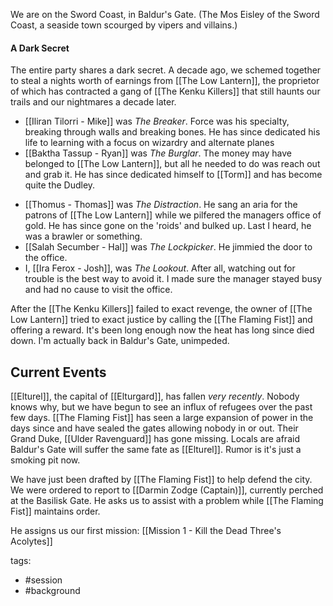 We are on the Sword Coast, in Baldur's Gate. (The Mos Eisley of the Sword Coast, a seaside town scourged by vipers and villains.)

#### A Dark Secret
The entire party shares a dark secret.  A decade ago, we schemed together to steal a nights worth of earnings from [[The Low Lantern]], the proprietor of which has contracted a gang of [[The Kenku Killers]] that still haunts our trails and our nightmares a decade later.

* [[Iliran Tilorri - Mike]] was *The Breaker*.  Force was his specialty, breaking through walls and breaking bones.  He has since dedicated his life to learning with a focus on wizardry and alternate planes
*  [[Baktha Tassup - Ryan]] was *The Burglar*.  The money may have belonged to [[The Low Lantern]], but all he needed to do was reach out and grab it.  He has since dedicated himself to [[Torm]] and has become quite the Dudley.  
- [[Thomus - Thomas]] was *The Distraction*.  He sang an aria for the patrons of [[The Low Lantern]] while we pilfered the managers office of gold.  He has since gone on the 'roids' and bulked up.  Last I heard, he was a brawler or something.
- [[Salah Secumber - Hal]] was *The Lockpicker*.  He jimmied the door to the office.
- I, [[Ira Ferox - Josh]], was *The Lookout*.  After all, watching out for trouble is the best way to avoid it.  I made sure the manager stayed busy and had no cause to visit the office.  

After the [[The Kenku Killers]] failed to exact revenge, the owner of [[The Low Lantern]] tried to exact justice by calling the [[The Flaming Fist]] and offering a reward.  It's been long enough now the heat has long since died down.  I'm actually back in Baldur's Gate, unimpeded.  

## Current Events
[[Elturel]], the capital of [[Elturgard]], has fallen *very recently*.  Nobody knows why, but we have begun to see an influx of refugees over the past few days.  [[The Flaming Fist]] has seen a large expansion of power in the days since and have sealed the gates allowing nobody in or out. Their Grand Duke, [[Ulder Ravenguard]] has gone missing.  Locals are afraid Baldur's Gate will suffer the same fate as [[Elturel]].  Rumor is it's just a smoking pit now.  

We have just been drafted by [[The Flaming Fist]] to help defend the city.  We were ordered to report to [[Darmin Zodge (Captain)]], currently perched at the Basilisk Gate.  He asks us to assist with a problem while [[The Flaming Fist]] maintains order.  

He assigns us  our first mission:  [[Mission 1 - Kill the Dead Three's Acolytes]]


tags: 
- #session
- #background

